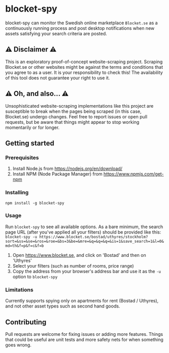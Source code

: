 # blocket-spy
blocket-spy can monitor the Swedish online marketplace `Blocket.se` as a continuously running process and post desktop notifications when new assets satisfying your search criteria are posted.

## ⚠️ Disclaimer ⚠️
This is an exploratory proof-of-concept website-scraping project. Scraping Blocket.se or other websites might be against the terms and conditions that you agree to as a user. It is your responsibility to check this! The availability of this tool does not guarantee your right to use it.

## ⚠️ Oh, and also... ⚠️
Unsophisticated website-scraping implementations like this project are susceptible to break when the pages being scraped (in this case, Blocket.se) undergo changes. Feel free to report issues or open pull requests, but be aware that things might appear to stop working momentarily or for longer.

## Getting started
### Prerequisites
1. Install Node.js from https://nodejs.org/en/download/
2. Install NPM (Node Package Manager) from https://www.npmjs.com/get-npm

### Installing
`npm install -g blocket-spy`

### Usage
Run `blocket-spy` to see all available options. As a bare minimum, the search page URL (after you've applied all your filters) should be provided like this: `blocket-spy -u https://www.blocket.se/bostad/uthyres/stockholm?sort=&ss=&se=&ros=&roe=&bs=3&be=&mre=&q=&q=&q=&is=1&save_search=1&l=0&md=th&f=p&f=c&f=b`

1. Open https://www.blocket.se, and click on 'Bostad' and then on 'Uthyres'
2. Select your filters (such as number of rooms, price range)
3. Copy the address from your browser's address bar and use it as the `-u` option to `blocket-spy`

### Limitations
Currently supports spying only on apartments for rent (Bostad / Uthyres), and not other asset types such as second hand goods.

## Contributing
Pull requests are welcome for fixing issues or adding more features. Things that could be useful are unit tests and more safety nets for when something goes wrong.
